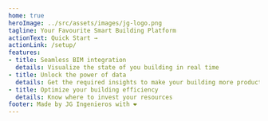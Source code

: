 ```yaml
---
home: true
heroImage: ../src/assets/images/jg-logo.png
tagline: Your Favourite Smart Building Platform
actionText: Quick Start →
actionLink: /setup/
features:
- title: Seamless BIM integration
  details: Visualize the state of you building in real time
- title: Unlock the power of data
  details: Get the required insights to make your building more productive
- title: Optimize your building efficiency
  details: Know where to invest your resources
footer: Made by JG Ingenieros with ❤️
---
```

